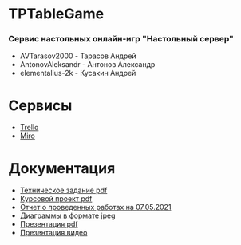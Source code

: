 # TPTableGame
### Сервис настольных онлайн-игр "Настольный сервер"

* AVTarasov2000 - Тарасов Андрей
* AntonovAleksandr - Антонов Александр
* elementalius-2k - Кусакин Андрей

# Сервисы
* [Trello](https://trello.com/b/wWM5TuUe/тп)
* [Miro](https://miro.com/app/board/o9J_lQGf47w=/)

# Документация
* [Техническое задание pdf](https://github.com/AVTarasov2000/TPTableGame/blob/main/Documentation/ТЗ%20Настольный%20сервер%20финальная%20версия.pdf)
* [Курсовой проект pdf](https://github.com/AVTarasov2000/TPTableGame/blob/main/Documentation/Курсовой%20проект%20финальный.pdf)
* [Отчет о проведенных работах на 07.05.2021](https://github.com/AVTarasov2000/TPTableGame/blob/main/Documentation/Отчет%20о%20проведенных%20работах.pdf)
* [Диаграммы в формате jpeg](https://github.com/AVTarasov2000/TPTableGame/tree/main/Documentation/Diagrams)
* [Презентация pdf](https://github.com/AVTarasov2000/TPTableGame/blob/main/Documentation/Презентация.pdf)
* [Презентация видео](https://disk.yandex.ru/i/aFIcBtoeytvXAQ)
